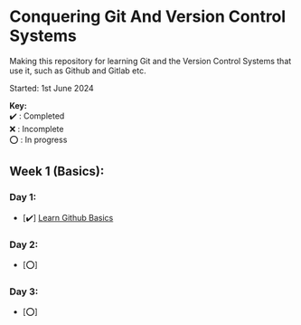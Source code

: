 # Conquering Git And Version Control Systems
Making this repository for learning Git and the Version Control Systems that use it, such as Github and Gitlab etc.  

Started: 1st June 2024

**Key:**  
   ✔️ : Completed  
   ❌ : Incomplete  
   ⭕ : In progress  

## Week 1 (Basics):
### Day 1:
- [✔️] [Learn Github Basics](https://docs.github.com/en/get-started/start-your-journey)
### Day 2:
- [⭕]
### Day 3:
- [⭕]
